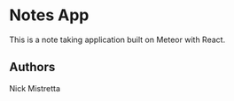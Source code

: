 # Notes App

This is a note taking application built on Meteor with React.

## Authors

Nick Mistretta